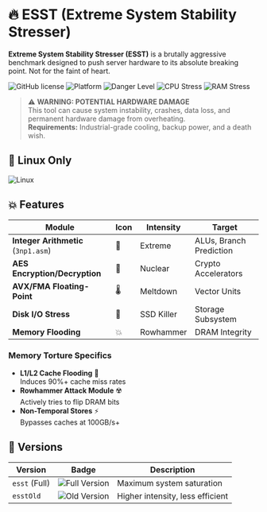# 🔥 ESST (Extreme System Stability Stresser) 

**Extreme System Stability Stresser (ESST)** is a brutally aggressive benchmark designed to push server hardware to its absolute breaking point. Not for the faint of heart.

![GitHub license](https://img.shields.io/badge/license-MIT-red)
![Platform](https://img.shields.io/badge/Platform-Linux%20Only-black)
![Danger Level](https://img.shields.io/badge/DANGER-Hardware%20Damage%20Risk-orange)
![CPU Stress](https://img.shields.io/badge/CPU%20Stress-Maximum%20Thermals-red)
![RAM Stress](https://img.shields.io/badge/RAM%20Stress-Rowhammer%20Enabled-critical)

> ⚠️ **WARNING: POTENTIAL HARDWARE DAMAGE**  
> This tool can cause system instability, crashes, data loss, and permanent hardware damage from overheating.  
> **Requirements:** Industrial-grade cooling, backup power, and a death wish.

## 🐧 Linux Only
![Linux](https://img.shields.io/badge/Compatibility-Linux%20Only-important)

## 💥 Features

| Module | Icon | Intensity | Target |
|--------|------|-----------|--------|
| **Integer Arithmetic** (`3np1.asm`) | 🔢 | Extreme | ALUs, Branch Prediction |
| **AES Encryption/Decryption** | 🔐 | Nuclear | Crypto Accelerators |
| **AVX/FMA Floating-Point** | 🌡️ | Meltdown | Vector Units |
| **Disk I/O Stress** | 💾 | SSD Killer | Storage Subsystem |
| **Memory Flooding** | 💥 | Rowhammer | DRAM Integrity |

### Memory Torture Specifics
- **L1/L2 Cache Flooding** 🧨  
  Induces 90%+ cache miss rates
- **Rowhammer Attack Module** ☢️  
  Actively tries to flip DRAM bits
- **Non-Temporal Stores** ⚡  
  Bypasses caches at 100GB/s+

## 🚀 Versions

| Version | Badge | Description |
|---------|-------|-------------|
| `esst` (Full) | ![Full Version](https://img.shields.io/badge/Version-Full%20Destruction-red) | Maximum system saturation |
| `esstOld` | ![Old Version](https://img.shields.io/badge/Version-Legacy%20Pain-orange) | Higher intensity, less efficient |
